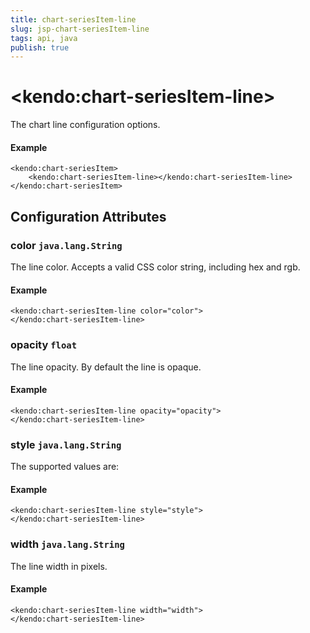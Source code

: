 ```yaml
---
title: chart-seriesItem-line
slug: jsp-chart-seriesItem-line
tags: api, java
publish: true
---
```


# \<kendo:chart-seriesItem-line\>

The chart line configuration options.

#### Example
    <kendo:chart-seriesItem>
        <kendo:chart-seriesItem-line></kendo:chart-seriesItem-line>
    </kendo:chart-seriesItem>

## Configuration Attributes

### color `java.lang.String`

The line color. Accepts a valid CSS color string, including hex and rgb.

#### Example
    <kendo:chart-seriesItem-line color="color">
    </kendo:chart-seriesItem-line>

### opacity `float`

The line opacity. By default the line is opaque.

#### Example
    <kendo:chart-seriesItem-line opacity="opacity">
    </kendo:chart-seriesItem-line>

### style `java.lang.String`

The supported values are:

#### Example
    <kendo:chart-seriesItem-line style="style">
    </kendo:chart-seriesItem-line>

### width `java.lang.String`

The line width in pixels.

#### Example
    <kendo:chart-seriesItem-line width="width">
    </kendo:chart-seriesItem-line>

 

